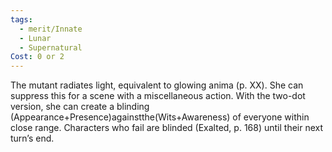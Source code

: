 ```yaml
---
tags:
  - merit/Innate
  - Lunar
  - Supernatural
Cost: 0 or 2
---
```

The mutant radiates light, equivalent to glowing anima (p. XX). She can suppress this for a scene with a miscellaneous action.
With the two-dot version, she can create a blinding (Appearance+Presence)againstthe(Wits+Awareness) of everyone within close range. Characters who fail are blinded (Exalted, p. 168) until their next turn’s end.